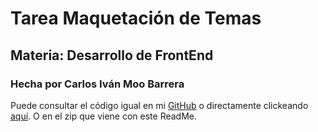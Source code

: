 # Tarea Maquetación de Temas

## Materia: Desarrollo de FrontEnd

### Hecha por Carlos Iván Moo Barrera

Puede consultar el código igual en mi [GitHub](https://github.com/CarlosMoo) o directamente clickeando [aquí](https://github.com/CarlosMoo/maquetacion-temas). O en el zip que viene con este ReadMe.
